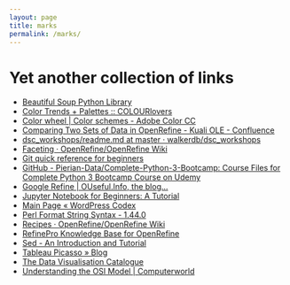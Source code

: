 ```yaml
---
layout: page
title: marks
permalink: /marks/
---
```


# Yet another collection of links

-  <a href="https://www.crummy.com/software/BeautifulSoup/">Beautiful Soup Python Library</a>
- <a href="http://www.colourlovers.com/">Color Trends + Palettes :: COLOURlovers</a>
- <a href="https://color.adobe.com/create/color-wheel/">Color wheel | Color schemes - Adobe Color CC</a>
- <a href="https://openlibraryenvironment.atlassian.net/wiki/display/OLE/Comparing+Two+Sets+of+Data+in+OpenRefine">Comparing Two Sets of Data in OpenRefine - Kuali OLE - Confluence</a>
- <a href="https://github.com/walkerdb/dsc_workshops/blob/master/web_scraping/readme.md">dsc_workshops/readme.md at master · walkerdb/dsc_workshops</a>
- <a href="https://github.com/OpenRefine/OpenRefine/wiki/Faceting">Faceting · OpenRefine/OpenRefine Wiki</a>
- <a href="http://www.dataschool.io/git-quick-reference-for-beginners/">Git quick reference for beginners</a>
- <a href="https://github.com/Pierian-Data/Complete-Python-3-Bootcamp">GitHub - Pierian-Data/Complete-Python-3-Bootcamp: Course Files for Complete Python 3 Bootcamp Course on Udemy</a>
- <a href="https://blog.ouseful.info/tag/google-refine/">Google Refine | OUseful.Info, the blog...</a>
- <a href="https://www.dataquest.io/blog/jupyter-notebook-tutorial/">Jupyter Notebook for Beginners: A Tutorial</a>
- <a href="http://codex.wordpress.org/">Main Page « WordPress Codex</a>
- <a href="http://www.boost.org/doc/libs/1_44_0/libs/regex/doc/html/boost_regex/format/perl_format.html">Perl Format String Syntax - 1.44.0</a>
- <a href="https://github.com/OpenRefine/OpenRefine/wiki/Recipes">Recipes · OpenRefine/OpenRefine Wiki</a>
- <a href="http://kb.refinepro.com/">RefinePro Knowledge Base for OpenRefine</a>
- <a href="http://www.grymoire.com/Unix/Sed.html#uh-0" add_date="1430854911">Sed - An Introduction and Tutorial</a>
- <a href="http://tableaupicasso.com/">Tableau Picasso » Blog</a>
- <a href="http://www.datavizcatalogue.com/">The Data Visualisation Catalogue</a>
- <a href="http://www.computerworld.com/article/2471173/network-hardware-solutions/understanding-the-osi-model.html">Understanding the OSI Model | Computerworld</a>